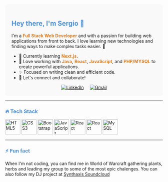 <div style="background-color: #f9f9f9; padding: 20px; border-radius: 8px;">

## <span style="color: #4A90E2;">Hey there, I'm Sergio 👋</span>

I'm a <strong style="color: #E67E22;">Full Stack Web Developer</strong> and <strong style="color: #E67E22;"></strong> with a passion for building web applications from front to back. I love learning new technologies and finding ways to make complex tasks easier. 🚀

- 🌱 Currently learning <strong style="color: #E67E22;">Next.js</strong>.
- 🔧 Love working with <strong style="color: #E67E22;">Java</strong>, <strong style="color: #E67E22;">React</strong>, <strong style="color: #E67E22;">JavaScript</strong>, and <strong style="color: #E67E22;">PHP/MYSQL</strong> to create powerful applications.
- ✨ Focused on writing clean and efficient code.
- 🔗 Let's connect and collaborate! 

<div align="center" style="display: flex; justify-content: center; gap: 20px;">
  <a href="https://www.linkedin.com/in/sergioalexandregarcia" target="_blank">
    <img src="https://img.shields.io/badge/linkedin-%230077B5.svg?style=for-the-badge&logo=linkedin&logoColor=white" alt="LinkedIn"/>
  </a>
  <a href="mailto:garcia.sergio.alexandre@gmail.com" target="_blank">
    <img src="https://img.shields.io/badge/Gmail-D14836?style=for-the-badge&logo=gmail&logoColor=white" alt="Gmail"/>
  </a>
</div>

</div>

---

### <span style="color: #4A90E2;">🔥 Tech Stack</span>

<div align="left">
  
 
  <img src="https://img.icons8.com/color/48/000000/html-5.png" alt="HTML5" height="48"/>

  
  <img src="https://img.icons8.com/color/48/000000/css3.png" alt="CSS3" height="48"/>

   
  <img src="https://img.icons8.com/color/48/000000/bootstrap.png" alt="Bootstrap" height="48"/>


  <img src="https://img.icons8.com/color/48/000000/javascript.png" alt="JavaScript" height="48"/>

 
  <img src="https://img.icons8.com/color/48/000000/react-native.png" alt="React" height="48"/>


  <img src="https://img.icons8.com/color/48/000000/php.png" alt="React" height="48"/>

 
  <img src="https://img.icons8.com/color/48/000000/mysql-logo.png" alt="MySQL" height="48"/>


</div>

---

### <span style="color: #4A90E2;">⚡ Fun fact</span>

When I'm not coding, you can find me in World of Warcraft gathering plants, herbs and leading my group to some of the most epic chalenges. You can also follow my DJ project at  <a href="https://soundcloud.com/synth-axis" target="_blank">Synthaxis Soundcloud</a>
